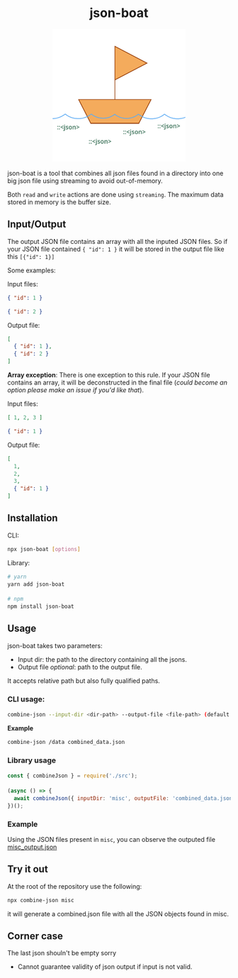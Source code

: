 

<center>

# json-boat

<img src="assets/boat.png" width=300 />

</center>

json-boat is a tool that combines all json files found in a directory into one big json file using streaming to avoid out-of-memory.

Both `read` and `write` actions are done using `streaming`. The maximum data stored in memory is the buffer size.


## Input/Output

The output JSON file contains an array with all the inputed JSON files.
So if your JSON file contained `{ "id": 1 }` it will be stored in the output file like this `[{"id": 1}]`

Some examples:

Input files:
```json
{ "id": 1 }
```
```json
{ "id": 2 }
```

Output file:
```json
[
  { "id": 1 },
  { "id": 2 }
]
```

**Array exception**:
There is one exception to this rule. If your JSON file contains an array, it will be deconstructed in the final file (_could become an option please make an issue if you'd like that_).

Input files:

```json
[ 1, 2, 3 ]
```

```json
{ "id": 1 }
```

Output file:

```json
[
  1,
  2,
  3,
  { "id": 1 }
]
```


## Installation

CLI:

```bash
npx json-boat [options]
```

Library:

```bash
# yarn
yarn add json-boat

# npm
npm install json-boat
```


## Usage

json-boat takes two parameters:

- Input dir: the path to the directory containing all the jsons.
- Output file _optional_: path to the output file.

It accepts relative path but also fully qualified paths.

### CLI usage:

```bash
combine-json --input-dir <dir-path> --output-file <file-path> (default: "combined.json")
```

**Example**
```bash
combine-json /data combined_data.json
```

### Library usage

```js
const { combineJson } = require('./src');

(async () => {
  await combineJson({ inputDir: 'misc', outputFile: 'combined_data.json' });
})();
```

### Example

Using the JSON files present in `misc`, you can observe the outputed file [misc_output.json](./misc_output.json)

## Try it out

At the root of the repository use the following:

```bash
npx combine-json misc
```

it will generate a combined.json file with all the JSON objects found in misc.

## Corner case

The last json shouln't be empty sorry
- Cannot guarantee validity of json output if input is not valid.
